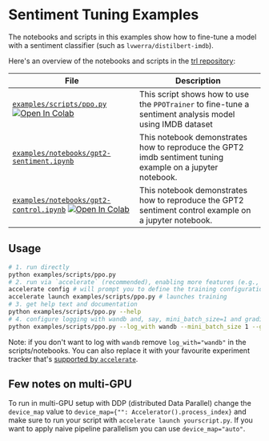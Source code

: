 # Sentiment Tuning Examples

The notebooks and scripts in this examples show how to fine-tune a model with a sentiment classifier (such as `lvwerra/distilbert-imdb`).

Here's an overview of the notebooks and scripts in the [trl repository](https://github.com/huggingface/trl/tree/main/examples):



| File                                                                                           | Description                                                                                                              |
|------------------------------------------------------------------------------------------------------------|--------------------------------------------------------------------------------------------------------------------------|
| [`examples/scripts/ppo.py`](https://github.com/huggingface/trl/blob/main/examples/scripts/ppo.py)  [![Open In Colab](https://colab.research.google.com/assets/colab-badge.svg)](https://colab.research.google.com/github/huggingface/trl/blob/main/examples/sentiment/notebooks/gpt2-sentiment.ipynb) | This script shows how to use the `PPOTrainer` to fine-tune a sentiment analysis model using IMDB dataset                 |
| [`examples/notebooks/gpt2-sentiment.ipynb`](https://github.com/huggingface/trl/tree/main/examples/notebooks/gpt2-sentiment.ipynb)              | This notebook demonstrates how to reproduce the GPT2 imdb sentiment tuning example on a jupyter notebook.                |
| [`examples/notebooks/gpt2-control.ipynb`](https://github.com/huggingface/trl/tree/main/examples/notebooks/gpt2-control.ipynb)   [![Open In Colab](https://colab.research.google.com/assets/colab-badge.svg)](https://colab.research.google.com/github/huggingface/trl/blob/main/examples/sentiment/notebooks/gpt2-sentiment-control.ipynb)                | This notebook demonstrates how to reproduce the GPT2 sentiment control example on a jupyter notebook.    



## Usage

```bash
# 1. run directly
python examples/scripts/ppo.py
# 2. run via `accelerate` (recommended), enabling more features (e.g., multiple GPUs, deepspeed)
accelerate config # will prompt you to define the training configuration
accelerate launch examples/scripts/ppo.py # launches training
# 3. get help text and documentation
python examples/scripts/ppo.py --help
# 4. configure logging with wandb and, say, mini_batch_size=1 and gradient_accumulation_steps=16
python examples/scripts/ppo.py --log_with wandb --mini_batch_size 1 --gradient_accumulation_steps 16
```

Note: if you don't want to log with `wandb` remove `log_with="wandb"` in the scripts/notebooks. You can also replace it with your favourite experiment tracker that's [supported by `accelerate`](https://huggingface.co/docs/accelerate/usage_guides/tracking).


## Few notes on multi-GPU 

To run in multi-GPU setup with DDP (distributed Data Parallel) change the `device_map` value to `device_map={"": Accelerator().process_index}` and make sure to run your script with `accelerate launch yourscript.py`. If you want to apply naive pipeline parallelism you can use `device_map="auto"`.